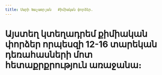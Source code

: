 ```yaml
---
title: Մարի Խաչատրյան   Քիմիական փորձեր.
---
```


# Այստեղ կտեղադրեմ քիմիական փորձեր որպեսզի 12-16 տարեկան դեռահասների մոտ հետաքրքրություն առաջանա։




